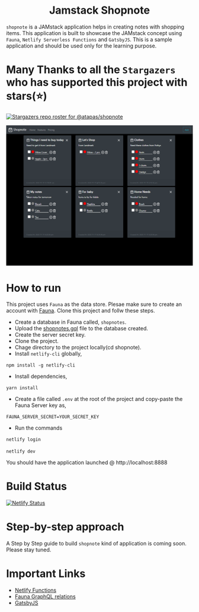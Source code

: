 <h1 align="center">
  Jamstack Shopnote
</h1>

`shopnote` is a JAMstack application helps in creating notes with shopping items. This application is built to showcase the JAMstack concept using `Fauna`, `Netlify Serverless Functions` and `GatsbyJS`. This is a sample application and should be used only for the learning purpose.

# Many Thanks to all the `Stargazers` who has supported this project with stars(⭐)

[![Stargazers repo roster for @atapas/shopnote](https://reporoster.com/stars/atapas/shopnote)](https://github.com/atapas/shopnote/stargazers)

<p align="center">
  <a href="https://shopnote.netlify.app/">
    <img alt="shopnote" src="./site/screen.png"/>
  </a>
</p>

# How to run

This project uses `Fauna` as the data store. Plesae make sure to create an account with [Fauna](https://fauna.com/). Clone this project and follw these steps.

- Create a database in Fauna called, `shopnotes`.
- Upload the [shopnotes.gql](https://github.com/atapas/shopnote/blob/main/shopnotes.gql) file to the database created.
- Create the server secret key.
- Clone the project.
- Chage directory to the project locally(cd shopnote).
- Install `netlify-cli` globally,
 ```shell
 npm install -g netlify-cli
 ```
- Install dependencies,
 ```shell
 yarn install
 ```
- Create a file called `.env` at the root of the project and copy-paste the Fauna Server key as,
 ```shell
 FAUNA_SERVER_SECRET=YOUR_SECRET_KEY
 ```
- Run the commands
 ```shell
 netlify login
 
 netlify dev
 ```
 
You should have the application launched @ http://localhost:8888

# Build Status
[![Netlify Status](https://api.netlify.com/api/v1/badges/9cdee8a1-a2de-4571-8733-760258100fae/deploy-status)](https://app.netlify.com/sites/shopnote/deploys)

# Step-by-step approach
A Step by Step guide to build `shopnote` kind of application is coming soon. Please stay tuned.

# Important Links
- [Netlify Functions](https://www.netlify.com/products/functions/)
- [Fauna GraphQL relations](https://docs.fauna.com/fauna/current/api/graphql/relations)
- [GatsbyJS](http://gatsbyjs.org/)
